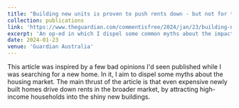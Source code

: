 ```yaml
---
title: "Building new units is proven to push rents down - but not for the reasons you may think"
collection: publications
link: 'https://www.theguardian.com/commentisfree/2024/jan/23/building-new-units-is-proven-to-push-rents-down-but-not-for-the-reasons-you-may-think'
excerpt: 'An op-ed in which I dispel some common myths about the impacts of new development, even expensive, "luxury" development, on housing costs.'
date: 2024-01-23
venue: 'Guardian Australia'
---
```


This article was inspired by a few bad opinions I'd seen published while I was searching for a new home. In it, I aim to dispel some myths about the housing market. The main thrust of the article is that even expensive newly built homes drive down rents in the broader market, by attracting high-income households into the shiny new buildings. 